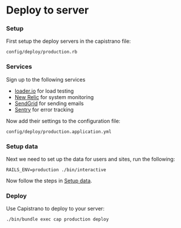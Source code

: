 Deploy to server
================

### Setup

First setup the deploy servers in the capistrano file:

```
config/deploy/production.rb
```

### Services

Sign up to the following services

* [loader.io](http://loader.io/) for load testing
* [New Relic](http://newrelic.com/) for system monitoring
* [SendGrid](http://sendgrid.com/) for sending emails
* [Sentry](https://www.getsentry.com/) for error tracking

Now add their settings to the configuration file:

```
config/deploy/production.application.yml
```

### Setup data

Next we need to set up the data for users and sites, run the following:

```shell
RAILS_ENV=production ./bin/interactive
```

Now follow the steps in [Setup data](#setup-data).

### Deploy

Use Capistrano to deploy to your server:

```shell
./bin/bundle exec cap production deploy
```



